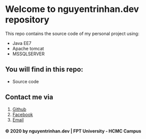 # Welcome to nguyentrinhan.dev repository

This repo contains the source code of my personal project using:
* Java EE7
* Apache tomcat
* MSSQLSERVER

## You will find in this repo:
* Source code

## Contact me via
1. [Github](https://github.com/nguyentrinhan-dev)
2. [Facebook](https://facebook.com/nguyentrinhan.dev)
3. [Email](nguyentrinhan.dev@gmail.com)

#### © 2020 by nguyentrinhan.dev | FPT University - HCMC Campus
